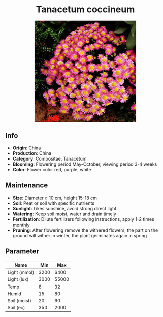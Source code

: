 <h1 align='center'>Tanacetum coccineum</h1>
<p align="center">
    <img 
        align='center'
        width='320'
        src="../images/tanacetum coccineum.png" 
        alt='Tanacetum coccineum' />
</p>

## Info

 - **Origin**: China
 - **Production**: China
 - **Category**: Compositae, Tanacetum
 - **Blooming**: Flowering period May-October, viewing period 3-4 weeks
 - **Color**: Flower color red, purple, white

## Maintenance

 - **Size**: Diameter ≥ 10 cm, height 15-18 cm
 - **Soil**: Peat or soil with specific nutrients
 - **Sunlight**: Likes sunshine, avoid strong direct light
 - **Watering**: Keep soil moist, water and drain timely
 - **Fertilization**: Dilute fertilizers following instructions, apply 1-2 times monthly
 - **Pruning**: After flowering remove the withered flowers, the part on the ground will wither in winter, the plant germinates again in spring

## Parameter

| Name         | Min  | Max   |
|--------------|------|-------|
| Light (mmol) | 3200 | 6400  |
| Light (lux)  | 3000 | 55000 |
| Temp         | 8    | 32    |
| Humid        | 15   | 80    |
| Soil (moist) | 20   | 60    |
| Soil (ec)    | 350  | 2000  |